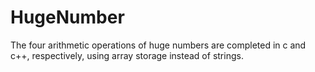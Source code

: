 # HugeNumber
The four arithmetic operations of huge numbers are completed in c and c++, respectively, using array storage instead of strings.
